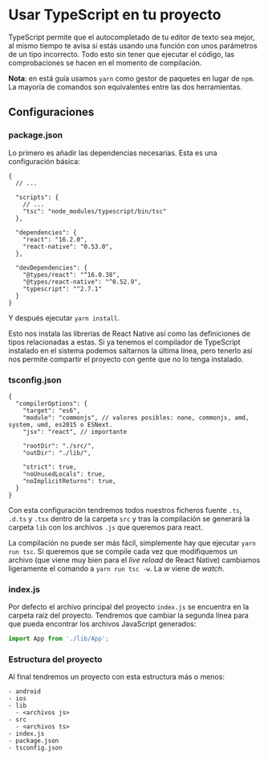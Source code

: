 # Usar TypeScript en tu proyecto

TypeScript permite que el autocompletado de tu editor de texto sea mejor,
al mismo tiempo te avisa si estás usando una función con unos parámetros
de un tipo incorrecto. Todo esto sin tener que ejecutar el código, las
comprobaciones se hacen en el momento de compilación.

**Nota**: en está guía usamos `yarn` como gestor de paquetes en lugar de
`npm`. La mayoría de comandos son equivalentes entre las dos herramientas.

## Configuraciones

### package.json

Lo primero es añadir las dependencias necesarias. Esta es una configuración básica:

```
{
  // ...
  
  "scripts": {
    // ...
    "tsc": "node_modules/typescript/bin/tsc"
  },
  
  "dependencies": {
    "react": "16.2.0",
    "react-native": "0.53.0",
  },
  
  "devDependencies": {
    "@types/react": "^16.0.38",
    "@types/react-native": "^0.52.9",
    "typescript": "^2.7.1"
  }
}
```
Y después ejecutar `yarn install`.

Esto nos instala las librerías de React Native así como las definiciones
de tipos relacionadas a estas. Si ya tenemos el compilador de TypeScript
instalado en el sistema podemos saltarnos la última línea, pero tenerlo
así nos permite compartir el proyecto con gente que no lo tenga instalado.

### tsconfig.json

```
{
  "compilerOptions": {
    "target": "es6",
    "module": "commonjs", // valores posibles: none, commonjs, amd, system, umd, es2015 o ESNext.
    "jsx": "react", // importante
    
    "rootDir": "./src/",
    "outDir": "./lib/",
    
    "strict": true,
    "noUnusedLocals": true,
    "noImplicitReturns": true,
  }
}
```

Con esta configuración tendremos todos nuestros ficheros fuente `.ts`,
`.d.ts` y `.tsx` dentro de la carpeta `src` y tras la compilación se
generará la carpeta `lib` con los archivos `.js` que queremos para react.

La compilación no puede ser más fácil, simplemente hay que ejecutar
`yarn run tsc`. Si queremos que se compile cada vez que modifiquemos un
archivo (que viene muy bien para el _live reload_ de React Native) cambiamos
ligeramente el comando a `yarn run tsc -w`. La _w_ viene de _watch_.

### index.js

Por defecto el archivo principal del proyecto `index.js` se encuentra en
la carpeta raíz del proyecto. Tendremos que cambiar la segunda línea para
que pueda encontrar los archivos JavaScript generados:

```javascript
import App from './lib/App';
```

### Estructura del proyecto

Al final tendremos un proyecto con esta estructura más o menos:

```
- android
- ios
- lib
  - <archivos js>
- src
  - <archivos ts>
- index.js
- package.json
- tsconfig.json
```
